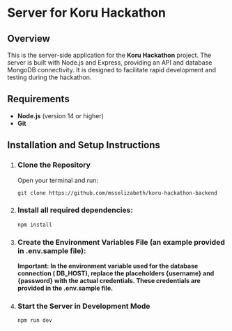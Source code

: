 # Server for Koru Hackathon

## Overview

This is the server-side application for the **Koru Hackathon** project. The server is built with Node.js and Express, providing an API and database MongoDB connectivity. It is designed to facilitate rapid development and testing during the hackathon.

## Requirements

- **Node.js** (version 14 or higher)
- **Git**

## Installation and Setup Instructions

1. ### Clone the Repository

   Open your terminal and run:

   ```
   git clone https://github.com/msselizabeth/koru-hackathon-backend
   ```

2. ### Install all required dependencies:

   ```
   npm install
   ```

3. ### Create the Environment Variables File (an example provided in .env.sample file):

   **Important: In the environment variable used for the database connection ( DB_HOST), replace the placeholders {username} and {password} with the actual credentials. These credentials are provided in the .env.sample file.**

4. ### Start the Server in Development Mode

      ```
      npm run dev
      ```
